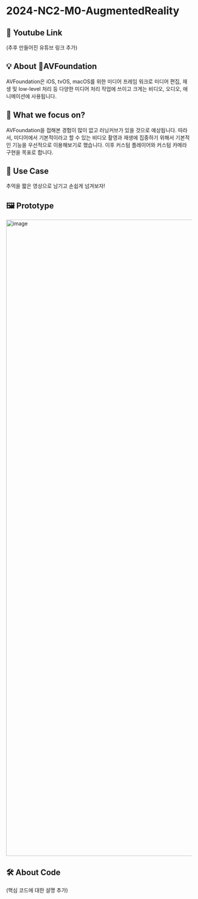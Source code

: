 # 2024-NC2-M0-AugmentedReality
## 🎥 Youtube Link
(추후 만들어진 유튜브 링크 추가)

## 💡 About AVFoundation
AVFoundation은 iOS, tvOS, macOS를 위한 미디어 프레임 워크로
미디어 편집, 재생 및 low-level 처리 등 다양한 미디어 처리 작업에 쓰이고
크게는 비디오, 오디오, 애니메이션에 사용됩니다.

## 🎯 What we focus on?
AVFoundation을 접해본 경험이 많이 없고 러닝커브가 있을 것으로 예상됩니다.
따라서, 미디어에서 기본적이라고 할 수 있는 비디오 촬영과 재생에 집중하기 위해서
기본적인 기능을 우선적으로 이용해보기로 했습니다.
이후 커스텀 플레이어와 커스텀 카메라 구현을 목표로 합니다.

## 💼 Use Case
추억을 짧은 영상으로
남기고 손쉽게 넘겨보자!

## 🖼️ Prototype
<img width="1725" alt="image" src="https://github.com/DeveloperAcademy-POSTECH/2024-NC2-A24-AVFoundation/assets/94160933/f1ad5730-19f7-42d8-8395-04858116bd7f">

## 🛠️ About Code
(핵심 코드에 대한 설명 추가)
